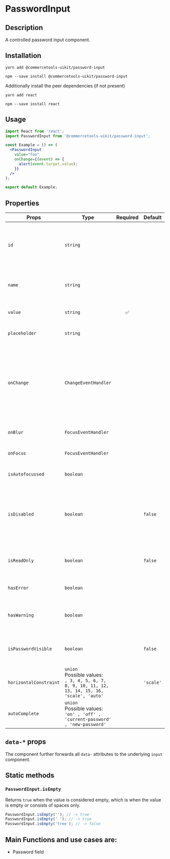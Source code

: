 <!-- THIS IS AN AUTOGENERATED FILE. DO NOT EDIT THIS FILE DIRECTLY. -->
<!-- This file is created by the `yarn generate-readme` script. -->

# PasswordInput

## Description

A controlled password input component.

## Installation

```
yarn add @commercetools-uikit/password-input
```

```
npm --save install @commercetools-uikit/password-input
```

Additionally install the peer dependencies (if not present)

```
yarn add react
```

```
npm --save install react
```

## Usage

```jsx
import React from 'react';
import PasswordInput from '@commercetools-uikit/password-input';

const Example = () => (
  <PasswordInput
    value="foo"
    onChange={(event) => {
      alert(event.target.value);
    }}
  />
);

export default Example;
```

## Properties

| Props                  | Type                                                                                                  | Required | Default   | Description                                                                                                               |
| ---------------------- | ----------------------------------------------------------------------------------------------------- | :------: | --------- | ------------------------------------------------------------------------------------------------------------------------- |
| `id`                   | `string`                                                                                              |          |           | Used as HTML id property. An id is auto-generated when it is not specified.                                               |
| `name`                 | `string`                                                                                              |          |           | Used as HTML name of the input component. property                                                                        |
| `value`                | `string`                                                                                              |    ✅    |           | Value of the input component.                                                                                             |
| `placeholder`          | `string`                                                                                              |          |           | Placeholder text for the input                                                                                            |
| `onChange`             | `ChangeEventHandler`                                                                                  |          |           | Called with an event containing the new value. Required when input is not read only. Parent should pass it back as value. |
| `onBlur`               | `FocusEventHandler`                                                                                   |          |           | Called when input is blurred.                                                                                             |
| `onFocus`              | `FocusEventHandler`                                                                                   |          |           | Called when input is focused.                                                                                             |
| `isAutofocussed`       | `boolean`                                                                                             |          |           | Focus the input on initial render.                                                                                        |
| `isDisabled`           | `boolean`                                                                                             |          | `false`   | Indicates that the input cannot be modified (e.g not authorized, or changes currently saving).                            |
| `isReadOnly`           | `boolean`                                                                                             |          | `false`   | Indicates that the field is displaying read-only content                                                                  |
| `hasError`             | `boolean`                                                                                             |          |           | Indicates that the input has an error                                                                                     |
| `hasWarning`           | `boolean`                                                                                             |          |           | Indicates that the input has a warning due to e.g invalid values                                                          |
| `isPasswordVisible`    | `boolean`                                                                                             |          | `false`   | Indicates whether we show the password or not                                                                             |
| `horizontalConstraint` | `union`<br/>Possible values:<br/>`, 3, 4, 5, 6, 7, 8, 9, 10, 11, 12, 13, 14, 15, 16, 'scale', 'auto'` |          | `'scale'` | Horizontal size limit of the input fields.                                                                                |
| `autoComplete`         | `union`<br/>Possible values:<br/>`'on' , 'off' , 'current-password' , 'new-password'`                 |          |           | Password autocomplete mode                                                                                                |

## `data-*` props

The component further forwards all `data-` attributes to the underlying `input` component.

## Static methods

### `PasswordInput.isEmpty`

Returns `true` when the value is considered empty, which is when the value is empty or consists of spaces only.

```js
PasswordInput.isEmpty(''); // -> true
PasswordInput.isEmpty(' '); // -> true
PasswordInput.isEmpty('tree'); // -> false
```

## Main Functions and use cases are:

- Password field
